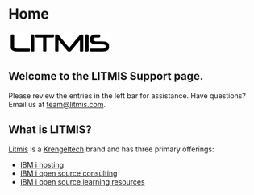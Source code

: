 # Home

![](.gitbook/assets/litmis_logo.png)

## Welcome to the LITMIS Support page.

Please review the entries in the left bar for assistance. Have questions? Email us at [team@litmis.com](mailto:team@litmis.com).

## What is LITMIS?

[Litmis](https://www.krengeltech.com/litmis) is a [Krengeltech](https://www.krengeltech.com/) brand and has three primary offerings:

* [IBM i hosting](https://www.krengeltech.com/litmis/spaces/)
* [IBM i open source consulting](https://www.krengeltech.com/litmis/jump-start-program/)
* [IBM i open source learning resources](https://www.krengeltech.com/litmis/learn/)

